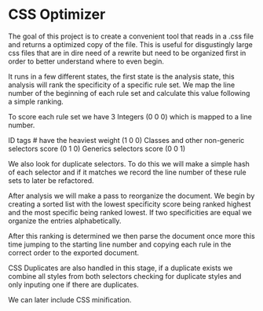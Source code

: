 # CSS Optimizer
The goal of this project is to create a convenient tool that reads in a .css file and returns a optimized copy of the file. This is useful for disgustingly large css files that are in dire need of a rewrite but need to be organized first in order to better understand where to even begin.

It runs in a few different states, the first state is the analysis state, this analysis will rank the specificity of a specific rule set. We map the line number of the beginning of each rule set and calculate this value following a simple ranking.

To score each rule set we have 3 Integers (0 0 0) which is mapped to a line number.

ID tags # have the heaviest weight (1 0 0)
Classes and other non-generic selectors score (0 1 0)
Generics selectors score (0 0 1)

We also look for duplicate selectors. To do this we will make a simple hash of each selector and if it matches we record the line number of these rule sets to later be refactored.

After analysis we will make a pass to reorganize the document. We begin by creating a sorted list with the lowest specificity score being ranked highest and the most specific being ranked lowest. If two specificities are equal we organize the entries alphabetically.

After this ranking is determined we then parse the document once more this time jumping to the starting line number and copying each rule in the correct order to the exported document.

CSS Duplicates are also handled in this stage, if a duplicate exists we combine all styles from both selectors checking for duplicate styles and only inputing one if there are duplicates.

We can later include CSS minification.
